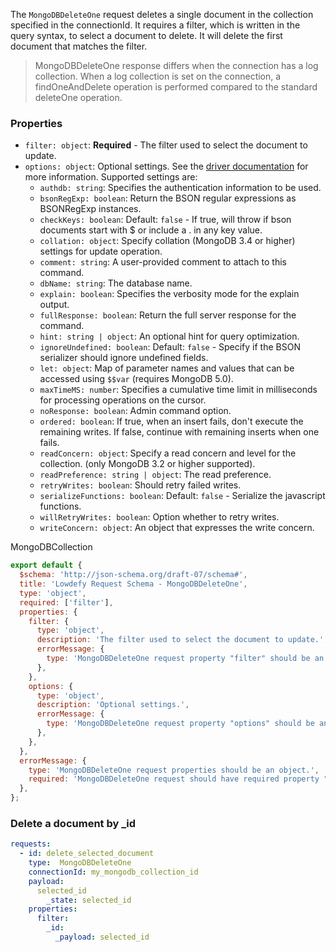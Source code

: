 <TITLE>
MongoDBDeleteOne
</TITLE>

<DESCRIPTION>

The `MongoDBDeleteOne` request deletes a single document in the collection specified in the connectionId. It requires a filter, which is written in the query syntax, to select a document to delete. It will delete the first document that matches the filter.
> MongoDBDeleteOne response differs when the connection has a log collection. When a log collection is set on the connection, a findOneAndDelete operation is performed compared to the standard deleteOne operation.

### Properties

- `filter: object`: __Required__ - The filter used to select the document to update.
- `options: object`: Optional settings. See the [driver documentation](https://mongodb.github.io/node-mongodb-native/4.0/classes/collection.html#deleteone) for more information. Supported settings are:
  - `authdb: string`: Specifies the authentication information to be used.
  - `bsonRegExp: boolean`: Return the BSON regular expressions as BSONRegExp instances.
  - `checkKeys: boolean`: Default: `false` - If true, will throw if bson documents start with $ or include a . in any key value.
  - `collation: object`: Specify collation (MongoDB 3.4 or higher) settings for update operation.
  - `comment: string`: A user-provided comment to attach to this command.
  - `dbName: string`: The database name.
  - `explain: boolean`: Specifies the verbosity mode for the explain output.
  - `fullResponse: boolean`: Return the full server response for the command.
  - `hint: string | object`: An optional hint for query optimization.
  - `ignoreUndefined: boolean`: Default: `false` - Specify if the BSON serializer should ignore undefined fields.
  - `let: object`: Map of parameter names and values that can be accessed using `$$var` (requires MongoDB 5.0).
  - `maxTimeMS: number`: Specifies a cumulative time limit in milliseconds for processing operations on the cursor.
  - `noResponse: boolean`: Admin command option.
  - `ordered: boolean`: If true, when an insert fails, don't execute the remaining writes. If false, continue with remaining inserts when one fails.
  - `readConcern: object`: Specify a read concern and level for the collection. (only MongoDB 3.2 or higher supported).
  - `readPreference: string | object`: The read preference.
  - `retryWrites: boolean`: Should retry failed writes.
  - `serializeFunctions: boolean`: Default: `false` - Serialize the javascript functions.
  - `willRetryWrites: boolean`: Option whether to retry writes.
  - `writeConcern: object`: An object that expresses the write concern.

</DESCRIPTION>

<CONNECTION>
MongoDBCollection
</CONNECTION>

<SCHEMA>

```js
export default {
  $schema: 'http://json-schema.org/draft-07/schema#',
  title: 'Lowdefy Request Schema - MongoDBDeleteOne',
  type: 'object',
  required: ['filter'],
  properties: {
    filter: {
      type: 'object',
      description: 'The filter used to select the document to update.',
      errorMessage: {
        type: 'MongoDBDeleteOne request property "filter" should be an object.',
      },
    },
    options: {
      type: 'object',
      description: 'Optional settings.',
      errorMessage: {
        type: 'MongoDBDeleteOne request property "options" should be an object.',
      },
    },
  },
  errorMessage: {
    type: 'MongoDBDeleteOne request properties should be an object.',
    required: 'MongoDBDeleteOne request should have required property "filter".',
  },
};
```

</SCHEMA>

<EXAMPLES>

### Delete a document by _id

```yaml
requests:
  - id: delete_selected_document
    type:  MongoDBDeleteOne
    connectionId: my_mongodb_collection_id
    payload:
      selected_id
        _state: selected_id
    properties:
      filter:
        _id:
          _payload: selected_id
```

</EXAMPLES>
